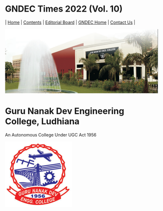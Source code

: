 # GNDEC Times  2022 (Vol. 10)

| [Home](README.md) | [Contents](Content/CoverPage/Contents.md) | [Editorial Board](Content/EditorialBoard/EditorialBoard.md) | [GNDEC Home](https://gndec.ac.in/) | [Contact Us](Content/CoverPage/Contact.md) |  


![GNDEC](Content/CoverPage/Images/GNDEC.png)
# Guru Nanak Dev Engineering College, Ludhiana
An Autonomous College Under UGC Act 1956

![logo](Content/CoverPage/Images/logo.png)
